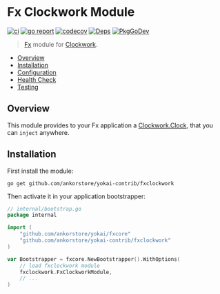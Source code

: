 # Fx Clockwork Module

[![ci](https://github.com/ankorstore/yokai/actions/workflows/fxclockwork-ci.yml/badge.svg)](https://github.com/ankorstore/yokai/actions/workflows/fxclockwork-ci.yml)
[![go report](https://goreportcard.com/badge/github.com/ankorstore/yokai/fxclockwork)](https://goreportcard.com/report/github.com/ankorstore/yokai/fxclockwork)
[![codecov](https://codecov.io/gh/ankorstore/yokai/graph/badge.svg?token=ghUBlFsjhR&flag=fxclockwork)](https://app.codecov.io/gh/ankorstore/yokai/tree/main/fxclockwork)
[![Deps](https://img.shields.io/badge/osi-deps-blue)](https://deps.dev/go/github.com%2Fankorstore%2Fyokai%2Ffxclockwork)
[![PkgGoDev](https://pkg.go.dev/badge/github.com/ankorstore/yokai/fxclockwork)](https://pkg.go.dev/github.com/ankorstore/yokai/fxclockwork)

> [Fx](https://uber-go.github.io/fx/) module for [Clockwork](https://github.com/jonboulle/clockwork).
<!-- TOC -->
* [Overview](#overview)
* [Installation](#installation)
* [Configuration](#configuration)
* [Health Check](#health-check)
* [Testing](#testing)
<!-- TOC -->

## Overview

This module provides to your Fx application a [Clockwork.Clock](https://github.com/jonboulle/clockwork),
that you can `inject` anywhere.

## Installation

First install the module:

```shell
go get github.com/ankorstore/yokai-contrib/fxclockwork
```

Then activate it in your application bootstrapper:

```go
// internal/bootstrap.go
package internal

import (
	"github.com/ankorstore/yokai/fxcore"
	"github.com/ankorstore/yokai-contrib/fxclockwork"
)

var Bootstrapper = fxcore.NewBootstrapper().WithOptions(
	// load fxclockwork module
	fxclockwork.FxClockworkModule,
	// ...
)
```